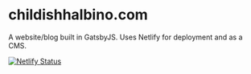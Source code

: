 # childishhalbino.com
A website/blog built in GatsbyJS. Uses Netlify for deployment and as a CMS.

[![Netlify Status](https://api.netlify.com/api/v1/badges/09078d53-2b95-49fd-8abe-b99d7a4e7fd3/deploy-status)](https://app.netlify.com/sites/childishhalbino/deploys)
